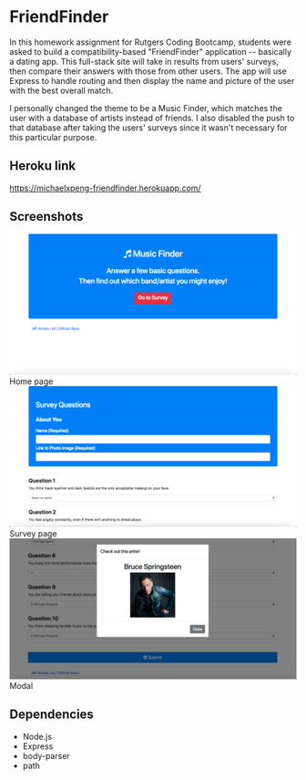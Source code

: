# FriendFinder

In this homework assignment for Rutgers Coding Bootcamp, students were asked to build a compatibility-based "FriendFinder" application -- basically a dating app. This full-stack site will take in results from users' surveys, then compare their answers with those from other users. The app will use Express to handle routing and then display the name and picture of the user with the best overall match.

I personally changed the theme to be a Music Finder, which matches the user with a database of artists instead of friends. I also disabled the push to that database after taking the users' surveys since it wasn't necessary for this particular purpose.

## Heroku link
https://michaelxpeng-friendfinder.herokuapp.com/

## Screenshots
![home](home.png)
Home page
![survey](survey.png)
Survey page
![modal](modal.png)
Modal

## Dependencies
* Node.js
* Express
* body-parser
* path
